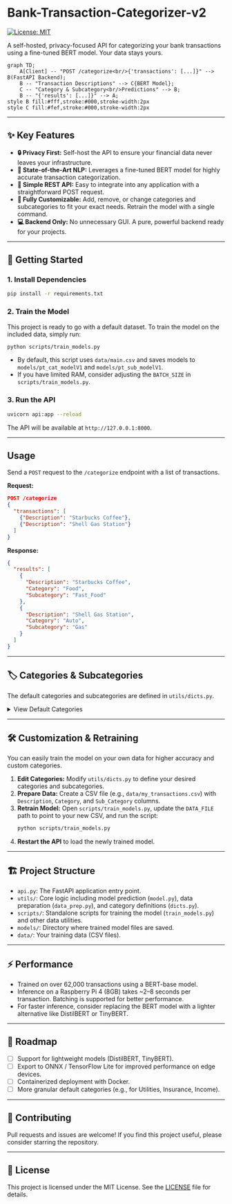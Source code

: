 # Bank-Transaction-Categorizer-v2

[![License: MIT](https://img.shields.io/badge/License-MIT-yellow.svg)](https://opensource.org/licenses/MIT)

A self-hosted, privacy-focused API for categorizing your bank transactions using a fine-tuned BERT model. Your data stays yours.

```mermaid
graph TD;
    A[Client] -- "POST /categorize<br/>{'transactions': [...]}" --> B(FastAPI Backend);
    B -- "Transaction Descriptions" --> C{BERT Model};
    C -- "Category & Subcategory<br/>Predictions" --> B;
    B -- "{'results': [...]}" --> A;
style B fill:#fff,stroke:#000,stroke-width:2px
style C fill:#fef,stroke:#000,stroke-width:2px
```

---

## ✨ Key Features

- **🔒 Privacy First:** Self-host the API to ensure your financial data never leaves your infrastructure.
- **🤖 State-of-the-Art NLP:** Leverages a fine-tuned BERT model for highly accurate transaction categorization.
- **🚀 Simple REST API:** Easy to integrate into any application with a straightforward POST request.
- **🔧 Fully Customizable:** Add, remove, or change categories and subcategories to fit your exact needs. Retrain the model with a single command.
- **💻 Backend Only:** No unnecessary GUI. A pure, powerful backend ready for your projects.

---

## 🚀 Getting Started

### 1. Install Dependencies
```bash
pip install -r requirements.txt
```

### 2. Train the Model
This project is ready to go with a default dataset. To train the model on the included data, simply run:
```bash
python scripts/train_models.py
```
- By default, this script uses `data/main.csv` and saves models to `models/pt_cat_modelV1` and `models/pt_sub_modelV1`.
- If you have limited RAM, consider adjusting the `BATCH_SIZE` in `scripts/train_models.py`.

### 3. Run the API
```bash
uvicorn api:app --reload
```
The API will be available at `http://127.0.0.1:8000`.

---

## Usage

Send a `POST` request to the `/categorize` endpoint with a list of transactions.

**Request:**
```json
POST /categorize
{
  "transactions": [
    {"Description": "Starbucks Coffee"},
    {"Description": "Shell Gas Station"}
  ]
}
```

**Response:**
```json
{
  "results": [
    {
      "Description": "Starbucks Coffee",
      "Category": "Food",
      "Subcategory": "Fast_Food"
    },
    {
      "Description": "Shell Gas Station",
      "Category": "Auto",
      "Subcategory": "Gas"
    }
  ]
}
```

---

## 🏷️ Categories & Subcategories

The default categories and subcategories are defined in `utils/dicts.py`.

<details>
<summary>View Default Categories</summary>

```python
categories = {
    # Financial Transactions
    'Transfers_Internal_Movement': [
        'Bank_Transfer_To_Checking', 'Bank_Transfer_From_Checking',
        'Bank_Transfer_To_Savings', 'Bank_Transfer_From_Savings',
        'External_Transfer', 'Keep_the_Change_Transfer', 'Overdraft_Protection'
    ],
    'P2P_Digital_Wallets': ['Cash_App', 'Zelle', 'Venmo'],
    'Investments_Crypto': ['Brokerage_Investments', 'Crypto_Exchange'],
    'Income_Credits': ['Payroll_Income', 'Cashback_Statement_Credits', 'Zelle_P2P_Received', 'Deposit'],
    'Fees_Interest': ['Bank_Fees', 'Interest_Charged_Purchases', 'Interest_Charged_Cash_Advance'],

    # Payments
    'Credit_Card_Loan_Payments': ['Credit_Card_Payment', 'Auto_Loan_Payment', 'BNPL', 'Installment_Loan'],
    'Utilities_Recurring_Bills': ['Electric', 'Insurance', 'Phone_Internet'],
    'Legal_Government': ['Court_Ticket_Payments', 'Tax_Payments_Refunds'],

    # Purchases & Spending
    'Food': ['Groceries', 'Dining_Restaurants', 'Fast_Food', 'Food_Delivery'],
    'Auto': ['Gas', 'Auto_Maintenance', 'Other_Auto'],
    'Travel': ['Activities', 'Car_Rental', 'Flights', 'Hotels', 'Ride_Sharing'],
    'Electronics': ['Accessories', 'Computer', 'Electronics_misc', 'TV', 'Tablet_Watch'],
    'Entertainment': ['Arts_Crafts', 'Games', 'Guns', 'Entertainment_Sports_Outdoors', 'Books', 'DateNights', 'E_Other', 'Movies_TV'],
    'Clothes': ['Clothes_Clothes', 'Bags_Accessories', 'Jewelry', 'Shoes'],
    'Personal_Care': ['Beauty', 'Makeup_Nails', 'PC_Other', 'Personal_Care_Sports_Outdoors', 'Vitamins_Supplements', 'Hair', 'Massage'],
    'Baby': ['Baby_Clothes', 'Diapers', 'Formula', 'Other_Baby', 'Toys'],
    'Home': ['Decor', 'Furniture_Appliances', 'Home_Gym', 'Home_Essentials', 'Hygiene', 'Kitchen', 'Home_Maintenance', 'Security', 'Tools', 'Yard_Garden'],
    'Medical': ['Health_Wellness'],
    'Kids': ['K_Toys'],
    'Pets': ['Pet_Food', 'Pet_Grooming', 'Pet_Med', 'Pet_Other', 'Pet_Toys'],
    'Subscriptions_Memberships': ['Entertainment', 'Subscriptions_Memberships_Gym', 'Sub_Other'],
    
    'Shopping': ['General_Merchandise'],

    # Miscellaneous
    'Unclassified_Miscellaneous': ['Unknown', 'Other_Services'],
}
```
</details>

---

## 🛠️ Customization & Retraining

You can easily train the model on your own data for higher accuracy and custom categories.

1.  **Edit Categories:** Modify `utils/dicts.py` to define your desired categories and subcategories.
2.  **Prepare Data:** Create a CSV file (e.g., `data/my_transactions.csv`) with `Description`, `Category`, and `Sub_Category` columns.
3.  **Retrain Model:** Open `scripts/train_models.py`, update the `DATA_FILE` path to point to your new CSV, and run the script:
    ```bash
    python scripts/train_models.py
    ```
4.  **Restart the API** to load the newly trained model.

---

## 🏗️ Project Structure

-   `api.py`: The FastAPI application entry point.
-   `utils/`: Core logic including model prediction (`model.py`), data preparation (`data_prep.py`), and category definitions (`dicts.py`).
-   `scripts/`: Standalone scripts for training the model (`train_models.py`) and other data utilities.
-   `models/`: Directory where trained model files are saved.
-   `data/`: Your training data (CSV files).

---

## ⚡ Performance

-   Trained on over 62,000 transactions using a BERT-base model.
-   Inference on a Raspberry Pi 4 (8GB) takes ~2–8 seconds per transaction. Batching is supported for better performance.
-   For faster inference, consider replacing the BERT model with a lighter alternative like DistilBERT or TinyBERT.

---

## 🔮 Roadmap

-   [ ] Support for lightweight models (DistilBERT, TinyBERT).
-   [ ] Export to ONNX / TensorFlow Lite for improved performance on edge devices.
-   [ ] Containerized deployment with Docker.
-   [ ] More granular default categories (e.g., for Utilities, Insurance, Income).

---

## 🤝 Contributing

Pull requests and issues are welcome! If you find this project useful, please consider starring the repository.

---

## 📄 License

This project is licensed under the MIT License. See the [LICENSE](LICENSE) file for details.
